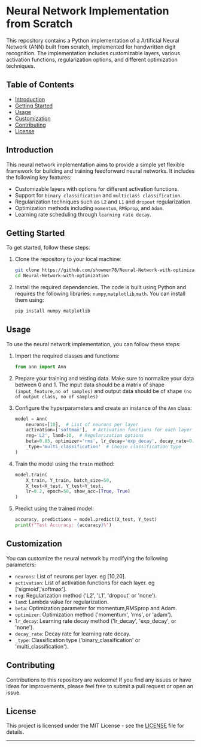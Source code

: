 
# Neural Network Implementation from Scratch

This repository contains a Python implementation of a Artificial Neural Network (ANN) built from scratch,   implemented for handwritten digit recognition. The implementation includes customizable layers, various activation functions, regularization options, and different optimization techniques.

## Table of Contents

- [Introduction](#introduction)
- [Getting Started](#getting-started)
- [Usage](#usage)
- [Customization](#customization)
- [Contributing](#contributing)
- [License](#license)

## Introduction

This neural network implementation aims to provide a simple yet flexible framework for building and training feedforward neural networks. It includes the following key features:

- Customizable layers with options for different activation functions.
- Support for `binary classification` and `multiclass classification`.
- Regularization techniques such as `L2` and `L1` and `dropout` regularization.
- Optimization methods including `momentum`, `RMSprop`, and `Adam`.
- Learning rate scheduling through `learning rate decay`.

## Getting Started

To get started, follow these steps:

1. Clone the repository to your local machine:

   ```bash
   git clone https://github.com/showmen78/Neural-Network-with-optimization.git
   cd Neural-Network-with-optimization
   ```

2. Install the required dependencies. The code is built using Python and requires the following libraries: `numpy`,`matplotlib`,`math`. You can install them using:

   ```bash
   pip install numpy matplotlib
   ```

## Usage

To use the neural network implementation, you can follow these steps:

1. Import the required classes and functions:

   ```python
   from ann import Ann
   ```

2. Prepare your training and testing data. Make sure to normalize your data between 0 and 1. The input data should be a matrix of shape `(input_feature,no of samples)` and output data should be of shape `(no of output class, no of samples)`

3. Configure the hyperparameters and create an instance of the `Ann` class:

   ```python
   model = Ann(
       neurons=[10],  # List of neurons per layer
       activation=['softmax'],  # Activation functions for each layer
       reg='L2', lamd=10,  # Regularization options
       beta=0.85, optimizer='rms', lr_decay='exp_decay', decay_rate=0.2,
       _type='multi_classification'  # Choose classification type
   )
   ```

4. Train the model using the `train` method:

   ```python
   model.train(
       X_train, Y_train, batch_size=50,
       X_test=X_test, Y_test=Y_test,
       lr=0.2, epoch=50, show_acc=[True, True]
   )
   ```

5. Predict using the trained model:

   ```python
   accuracy, predictions = model.predict(X_test, Y_test)
   print(f"Test Accuracy: {accuracy}%")
   ```

## Customization

You can customize the neural network by modifying the following parameters:

- `neurons`: List of neurons per layer. eg [10,20].
- `activation`: List of activation functions for each layer. eg ['sigmoid','softmax'].
- `reg`: Regularization method ('L2', 'L1', 'dropout' or 'none').
- `lamd`: Lambda value for regularization.
- `beta`: Optimization parameter for momentum,RMSprop and Adam.
- `optimizer`: Optimization method ('momentum', 'rms', or 'adam').
- `lr_decay`: Learning rate decay method ('lr_decay', 'exp_decay', or 'none').
- `decay_rate`: Decay rate for learning rate decay.
- `_type`: Classification type ('binary_classification' or 'multi_classification').

## Contributing

Contributions to this repository are welcome! If you find any issues or have ideas for improvements, please feel free to submit a pull request or open an issue.

## License

This project is licensed under the MIT License - see the [LICENSE](LICENSE) file for details.

---

